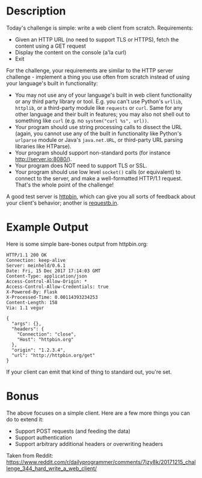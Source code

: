 # Description 

Today's challenge is simple: write a web client from scratch. Requirements:

* Given an HTTP URL (no need to support TLS or HTTPS), fetch the content using a GET request
* Display the content on the console (a'la curl)
* Exit

For the challenge, your requirements are similar to the HTTP server challenge - implement a thing you use often from scratch instead of using your language's built in functionality:

* You may not use any of your language's built in web client functionality or any third party library or tool. E.g. you can't use Python's `urllib`, `httplib`, or a third-party module like `requests` or `curl`. Same for any other language and their built in features; you may also not shell out to something like `curl` (e.g. no `system("curl %s", url))`. 
* Your program should use string processing calls to dissect the URL (again, you cannot use any of the built in functionality like Python's `urlparse` module or Java's `java.net.URL`, or third-party URL parsing libraries like HTParse).
* Your program should support non-standard ports (for instance http://server.io:8080/).
* Your program does NOT need to support TLS or SSL. 
* Your program should use low level `socket()` calls (or equivalent) to connect to the server, and make a well-formatted HTTP/1.1 request. That's the whole point of the challenge!

A good test server is [httpbin](https://stackoverflow.com/questions/5725430/http-test-server-that-accepts-get-post-calls), which can give you all sorts of feedback about your client's behavior; another is [requestb.in](https://requestb.in/).

# Example Output

Here is some simple bare-bones output from httpbin.org:

    HTTP/1.1 200 OK
    Connection: keep-alive
    Server: meinheld/0.6.1
    Date: Fri, 15 Dec 2017 17:14:03 GMT
    Content-Type: application/json
    Access-Control-Allow-Origin: *
    Access-Control-Allow-Credentials: true
    X-Powered-By: Flask
    X-Processed-Time: 0.00114393234253
    Content-Length: 158
    Via: 1.1 vegur

    {
      "args": {},
      "headers": {
        "Connection": "close",
        "Host": "httpbin.org"
      },
      "origin": "1.2.3.4",
      "url": "http://httpbin.org/get"
    }

If your client can emit that kind of thing to standard out, you're set. 

# Bonus

The above focuses on a simple client. Here are a few more things you can do to extend it:

* Support POST requests (and feeding the data)
* Support authentication
* Support arbitrary additional headers or overwriting headers


Taken from Reddit: https://www.reddit.com/r/dailyprogrammer/comments/7jzy8k/20171215_challenge_344_hard_write_a_web_client/